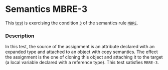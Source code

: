 # Semantics MBRE-3

This [test](.) is exercising the condition [`3`](../Readme.md) of the semantics rule [`MBRE`](../../mbre/Readme.md).

### Description

In this test, the source of the assignment is an attribute declared with an expanded type and attached to an object with copy semantics. The effect the assignment is the one of cloning this object and attaching it to the target (a local variable declared with a reference type). This test satisfies `MBRE-3`.
